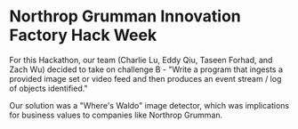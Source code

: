 # Northrop Grumman Innovation Factory Hack Week
 For this Hackathon, our team (Charlie Lu, Eddy Qiu, Taseen Forhad, and Zach Wu) decided to take on challenge B -
"Write a program that ingests a provided image set or video feed and then produces an event stream / log of objects identified."

Our solution was a "Where's Waldo" image detector, which was implications for business values to companies like Northrop Grumman.

<Insert finished slideshow presentation here>
